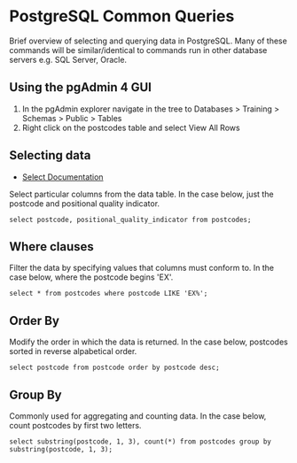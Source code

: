 PostgreSQL Common Queries
=========================

Brief overview of selecting and querying data in PostgreSQL.  Many of these commands will be similar/identical to commands run in other database servers e.g. SQL Server, Oracle.

Using the pgAdmin 4 GUI
-----------------------

1. In the pgAdmin explorer navigate in the tree to Databases > Training > Schemas > Public > Tables
2. Right click on the postcodes table and select View All Rows

Selecting data
---------------

- [Select Documentation](https://www.postgresql.org/docs/current/static/sql-select.html)

Select particular columns from the data table.  In the case below, just the postcode and positional quality indicator.

```
select postcode, positional_quality_indicator from postcodes;
```

Where clauses
-------------

Filter the data by specifying values that columns must conform to.  In the case below, where the postcode begins 'EX'.

```
select * from postcodes where postcode LIKE 'EX%';
```


Order By
---------

Modify the order in which the data is returned.  In the case below, postcodes sorted in reverse alpabetical order.

```
select postcode from postcode order by postcode desc;
```

Group By
--------

Commonly used for aggregating and counting data.  In the case below, count postcodes by first two letters.

```
select substring(postcode, 1, 3), count(*) from postcodes group by substring(postcode, 1, 3);
```